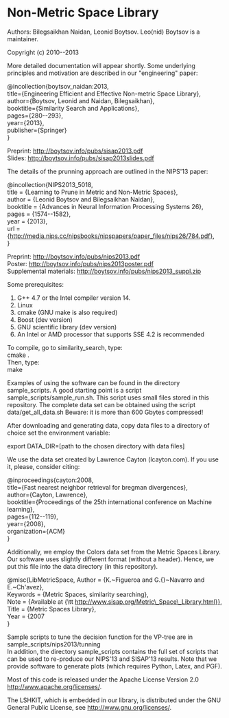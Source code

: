 Non-Metric Space Library
=================

Authors: Bilegsaikhan Naidan, Leonid Boytsov. Leo(nid) Boytsov is a maintainer.

Copyright (c) 2010--2013

More detailed documentation will appear shortly. Some underlying principles and motivation are described in our "engineering" paper:

@incollection{boytsov_naidan:2013,  
    title={Engineering Efficient and Effective Non-metric Space Library},  
    author={Boytsov, Leonid and Naidan, Bilegsaikhan},  
    booktitle={Similarity Search and Applications},  
    pages={280--293},  
    year={2013},  
    publisher={Springer}  
}  

Preprint: http://boytsov.info/pubs/sisap2013.pdf  
Slides: http://boytsov.info/pubs/sisap2013slides.pdf   


The details of the prunning approach are outlined in the NIPS'13 paper:  

@incollection{NIPS2013_5018,  
    title = {Learning to Prune in Metric and Non-Metric Spaces},  
    author = {Leonid Boytsov and Bilegsaikhan Naidan},  
    booktitle = {Advances in Neural Information Processing Systems 26},  
    pages = {1574--1582},  
    year = {2013},  
    url = {http://media.nips.cc/nipsbooks/nipspapers/paper_files/nips26/784.pdf},  
}  


Preprint: http://boytsov.info/pubs/nips2013.pdf  
Poster:  http://boytsov.info/pubs/nips2013poster.pdf   
Supplemental materials: http://boytsov.info/pubs/nips2013_suppl.zip  


Some prerequisites:

1. G++ 4.7 or the Intel compiler version 14.
2. Linux
3. cmake (GNU make is also required)
5. Boost (dev version)
6. GNU scientific library (dev version)
7. An Intel or AMD processor that supports SSE 4.2 is recommended

To compile, go to similarity_search, type:  
cmake .  
Then, type:  
make   

Examples of using the software can be found in the directory sample_scripts. A good starting point is a script sample_scripts/sample_run.sh. This script uses small files stored in this repository. The complete data set can be obtained using the script data/get_all_data.sh Beware: it is more than 600 Gbytes compressed!

After downloading and generating data, copy data files to a directory of choice set the environment variable:  

export DATA_DIR=[path to the chosen directory with data files]

We use the data set created by Lawrence Cayton (lcayton.com). If you use it, please, consider citing:

@inproceedings{cayton:2008,  
    title={Fast nearest neighbor retrieval for bregman divergences},  
    author={Cayton, Lawrence},   
    booktitle={Proceedings of the 25th international conference on Machine learning},  
    pages={112--119},   
    year={2008},   
    organization={ACM}  
}  

Additionally, we employ the Colors data set from the Metric Spaces Library. Our software uses slightly different format (without a header). Hence, we put this file into the data directory (in this repository).

@misc{LibMetricSpace, 
    Author = {K.~Figueroa and G.{}~Navarro and E.~Ch\'avez},  
    Keywords = {Metric Spaces, similarity searching},  
    Note = {Available at {\tt http://www.sisap.org/Metric\_Space\_Library.html}},  
    Title = {Metric Spaces Library},  
    Year = {2007  
} 


Sample scripts to tune the decision function for the VP-tree are in sample_scripts/nips2013/tunning   
In addition, the directory sample_scripts contains the full set of scripts that can be used to re-produce our NIPS'13 and SISAP'13 results.  Note that we provide software to generate plots (which requires Python, Latex, and PGF).   


Most of this code is released under the
Apache License Version 2.0 http://www.apache.org/licenses/.

The LSHKIT, which is embedded in our library, is distributed under the GNU General Public License, see http://www.gnu.org/licenses/. 

